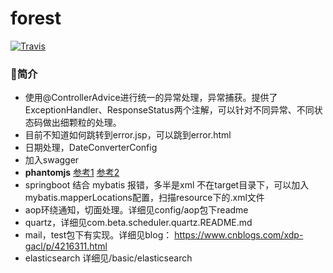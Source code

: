 #   forest
[![Travis](https://img.shields.io/badge/language-Java-yellow.svg)](https://developer.apple.com/.md)

### 🍺简介
*   使用@ControllerAdvice进行统一的异常处理，异常捕获。提供了ExceptionHandler、ResponseStatus两个注解，可以针对不同异常、不同状态码做出细颗粒的处理。
*   目前不知道如何跳转到error.jsp，可以跳到error.html
*   日期处理，DateConverterConfig
*   加入swagger
*   **phantomjs**   [参考1](http://blinkfox.com/shi-yong-javadiao-yong-phantomjsdong-tai-dao-chu-echartstu-pian-dao-wordwen-jian-zhong/)
[参考2](https://blog.csdn.net/tengdazhang770960436/article/details/41348035)
*	springboot 结合 mybatis 报错，多半是xml 不在target目录下，可以加入mybatis.mapperLocations配置，扫描resource下的.xml文件
*	aop环绕通知，切面处理。详细见config/aop包下readme
*   quartz，详细见com.beta.scheduler.quartz.README.md
*   mail，test包下有实现。详细见blog：  https://www.cnblogs.com/xdp-gacl/p/4216311.html
*  elasticsearch 详细见/basic/elasticsearch
